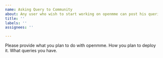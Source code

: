 ```yaml
---
name: Asking Query to Community
about: Any user who wish to start working on openmme can post his queries
title: ''
labels: ''
assignees: ''

---
```


Please provide what you plan to do with openmme. How you plan to deploy it. What queries you have.

